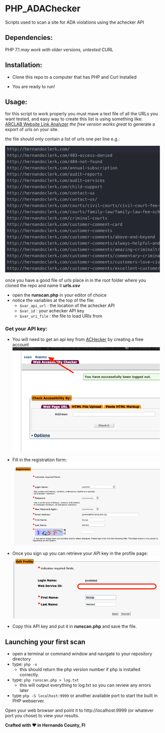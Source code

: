 # PHP_ADAChecker
Scripts used to scan a site for ADA violations using the achecker API

## Dependencies:

PHP 7.1 *may work with older versions, untested*
CURL

## Installation:

* Clone this repo to a computer that has PHP and Curl Installed

* You are ready to run!

## Usage:

for this script to work properly you must mave a text file of all the URLs you want tested, and easy way to create this list is using something like: [ARCLAB Website Link Analyzer](https://www.arclab.com/en/websitelinkanalyzer/) *the free version works great* to generate a export of urls on your site.

the file should only contain a list of urls one per line e.g.:

![File Format](/doc/csvss.png?raw=true)

once you have a good file of urls place in in the root folder where you cloned the repo and name it **urls.csv**

* open the **runscan.php** in your editor of choice
* notice the variables at the top of the file:
    -  ``$var_api_url`` : the location of the achecker API
    -  ``$var_id`` : your achecker API key
    -  ``$var_uri_file`` : the file to load URIs from

### Get your API key:
* You will need to get an api key from [ACHecker](https://achecker.ca/checker/index.php) by creating a free account
    ![AC Login](/doc/aclogin.png?raw=true)
* Fill in the registration form:
    ![AC Register](/doc/acregister.png?raw=true)
* Once you sign up you can retrieve your API key in the profile page:
![API Key](/doc/apikey.png?raw=true)

* Copy this API key and put it in **runscan.php** and save the file.

## Launching your first scan

* open a terminal or command window and navigate to your repository directory
* type: ``php -v``
    - this should return the php version number if php is installed correctly.
* type: ``php runscan.php > log.txt``
    - this will output everything to log.txt so you can review any errors later
* type ``php -S localhost:9999`` or another available port to start the built in PHP webserver.

Open your web browser and point it to http://localhost:9999 (or whatever port you chose) to view your results.

**Crafted with :heart: in Hernando County, Fl**
